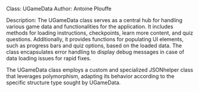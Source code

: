 Class: UGameData
Author: Antoine Plouffe

Description: The UGameData class serves as a central hub for handling various game data
and functionalities for the application. It includes methods for loading instructions, checkpoints,
learn more content, and quiz questions. Additionally, it provides functions for populating UI elements, 
such as progress bars and quiz options, based on the loaded data. The class encapsulates error handling 
to display debug messages in case of data loading issues for rapid fixes.

The UGameData class employs a custom and specialized JSONhelper class that leverages polymorphism, adapting its behavior 
according to the specific structure type sought by UGameData.

